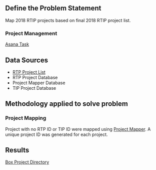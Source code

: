 ## Define the Problem Statement

Map 2018 RTIP projects based on final 2018 RTIP project list. 

### Project Management 

[Asana Task](https://app.asana.com/0/229355710745434/486611376216403)

## Data Sources

- [RTP Project List](Data/2018_RTIP_Project_List.csv)
- RTP Project Database 
- Project Mapper Database 
- TIP Project Database 

## Methodology applied to solve problem

### Project Mapping 
Project with no RTP ID or TIP ID were mapped using [Project Mapper](http://project-mapper.us-west-2.elasticbeanstalk.com/). A unique project ID was generated for each project. 

## Results
[Box Project Directory](https://mtcdrive.box.com/s/3ypohbkh97ovutohnz289s1fguz37zu0)
